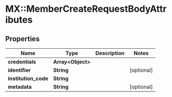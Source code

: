 # MX::MemberCreateRequestBodyAttributes

## Properties
Name | Type | Description | Notes
------------ | ------------- | ------------- | -------------
**credentials** | **Array&lt;Object&gt;** |  | 
**identifier** | **String** |  | [optional] 
**institution_code** | **String** |  | 
**metadata** | **String** |  | [optional] 


